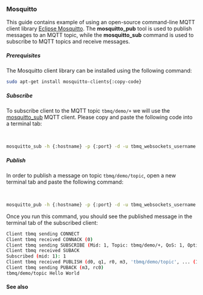 ### Mosquitto

This guide contains example of using an open-source command-line MQTT client library [Eclipse Mosquitto](https://mosquitto.org/).
The **mosquitto_pub** tool is used to publish messages to an MQTT topic, while the **mosquitto_sub** command is used to subscribe to 
MQTT topics and receive messages.

##### Prerequisites

The Mosquitto client library can be installed using the following command:

```bash
sudo apt-get install mosquitto-clients{:copy-code}
```

##### Subscribe
To subscribe client to the MQTT topic `tbmq/demo/+` we will use the <a href='https://mosquitto.org/man/mosquitto_sub-1.html' target="_blank">mosquitto_sub</a> MQTT client.
Please copy and paste the following code into a terminal tab:

<br>

```bash
mosquitto_sub -h {:hostname} -p {:port} -d -u tbmq_websockets_username -t tbmq/demo/+ -q 1 -c -i tbmq -v -V mqttv5{:copy-code}
```

##### Publish

In order to publish a message on topic `tbmq/demo/topic`, open a new terminal tab and paste the following command:

<br>

```bash
mosquitto_pub -h {:hostname} -p {:port} -d -u tbmq_websockets_username -t tbmq/demo/topic -m 'Hello World' -q 1 -V mqttv5{:copy-code}
```

Once you run this command, you should see the published message in the terminal tab of the subscribed client:

```bash
Client tbmq sending CONNECT
Client tbmq received CONNACK (0)
Client tbmq sending SUBSCRIBE (Mid: 1, Topic: tbmq/demo/+, QoS: 1, Options: 0x00)
Client tbmq received SUBACK
Subscribed (mid: 1): 1
Client tbmq received PUBLISH (d0, q1, r0, m3, 'tbmq/demo/topic', ... (11 bytes))
Client tbmq sending PUBACK (m3, rc0)
tbmq/demo/topic Hello World
```

#### See also

